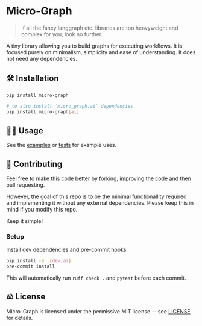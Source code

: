 # Micro-Graph

> If all the fancy langgraph etc. libraries are too heavyweight and complex for you, look no further.

A tiny library allowing you to build graphs for executing workflows.
It is focused purely on minimalism, simplicity and ease of understanding.
It does not need any dependencies.

## 🛠️ Installation

```bash
pip install micro-graph

# to also install `micro_graph.ai` dependencies
pip install micro-graph[ai]
```

## 👨‍💻 Usage

See the [examples](examples) or [tests](tests) for example uses.

## 👥 Contributing

Feel free to make this code better by forking, improving the code and then pull requesting.

However, the goal of this repo is to be the minimal functionallity required and implementing it without any external dependencies.
Please keep this in mind if you modify this repo.

Keep it simple!

### Setup

Install dev dependencies and pre-commit hooks

```bash
pip install -e .[dev,ai]
pre-commit install
```

This will automatically run `ruff check .` and `pytest` before each commit.

## ⚖️ License

Micro-Graph is licensed under the permissive MIT license -- see [LICENSE](LICENSE) for details.
